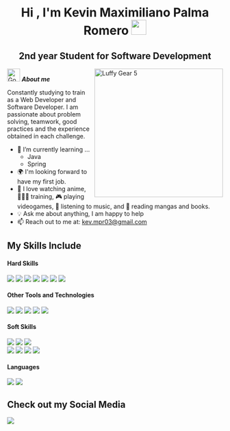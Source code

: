 <h1 align="center"><b>Hi , I'm Kevin Maximiliano Palma Romero </b><img src="https://media.giphy.com/media/hvRJCLFzcasrR4ia7z/giphy.gif" width="35"></h1>
<h2 align="center"><b>2nd year Student for Software Development</b></h2>
<!--  -->
<img align="right" width=300px alt="Luffy Gear 5" src="https://media.tenor.com/lO6HqZ3I2dIAAAAi/e.gif" />

<img src="https://media.tenor.com/z5_M1QreKEcAAAAi/gon-gon-laughing.gif" width="30px" alt="Gon laughing">&nbsp;***About me***

Constantly studying to train as a Web Developer and Software Developer. I am passionate about problem solving, teamwork, good practices and the experience obtained in each challenge.

- 🌱 I’m currently learning ...
  - Java
  - Spring
- 🌍 I'm looking forward to have my first job.
- 🧡 I love watching anime, 🏋🏽‍♂️ training, 🎮 playing videogames, 🎵 listening to music, and 📖 reading mangas and books.
- 💡 Ask me about anything, I am happy to help<br>
- 📫 Reach out to me at: <a href="mailto:kev.mpr03@gmail.com">kev.mpr03@gmail.com</a>

## My Skills Include

<h4> Hard Skills </h4>
<span> 
  <img src="https://img.shields.io/badge/HTML5-E34F26?style=for-the-badge&logo=html5&logoColor=white">
  <img src="https://img.shields.io/badge/CSS3-1572B6?style=for-the-badge&logo=css3&logoColor=white">
  <img src="https://img.shields.io/badge/Tailwind CSS-06B6D4?style=for-the-badge&logo=tailwindcss&logoColor=white">
  <img src="https://img.shields.io/badge/JavaScript-F7DF1E?style=for-the-badge&logo=javascript&logoColor=black">
  <img src="https://img.shields.io/badge/Java-ED8B00?style=for-the-badge&logo=java&logoColor=white">
  <img src="https://img.shields.io/badge/C%23-A178DB?style=for-the-badge&logo=C&logoColor=white">
  <img src="https://img.shields.io/badge/MySQL-4479A1?style=for-the-badge&logo=mysql&logoColor=white">
</span>


<h4> Other Tools and Technologies </h4>
<span>
  <img src="https://img.shields.io/badge/Git-F05032?style=for-the-badge&logo=git&logoColor=white">
  <img src="https://img.shields.io/badge/Github-181717?style=for-the-badge&logo=github&logoColor=white">
  <img src="https://img.shields.io/badge/Notion-181717?style=for-the-badge&logo=notion&logoColor=white">
  <img src="https://img.shields.io/badge/jira-0052CC?style=for-the-badge&logo=jira&logoColor=white">
  <img src="https://img.shields.io/badge/Trello-0052CC?style=for-the-badge&logo=Trello&logoColor=white">
</span>


<h4> Soft Skills </h4>
<span> 
  <img src="https://img.shields.io/badge/Teamwork-F453C4?style=for-the-badge&logo=trilium&logoColor=white">
  <img src="https://img.shields.io/badge/Planning and time management-E57CD8?style=for-the-badge&logo=trilium&logoColor=white">
  <img src="https://img.shields.io/badge/Communication and active listening-F453C4?style=for-the-badge&logo=trilium&logoColor=white"><br>
  <img src="https://img.shields.io/badge/Critical thinking-E57CD8?style=for-the-badge&logo=trilium&logoColor=white"> 
  <img src="https://img.shields.io/badge/Professional ethics-F453C4?style=for-the-badge&logo=trilium&logoColor=white">
  <img src="https://img.shields.io/badge/Negotiation-E57CD8?style=for-the-badge&logo=trilium&logoColor=white">
  <img src="https://img.shields.io/badge/Adaptability-F453C4?style=for-the-badge&logo=trilium&logoColor=white">
</span>


<h4> Languages </h3>
<span>
  <img src="https://img.shields.io/badge/Spanish (Native)-4285F4?style=for-the-badge&logo=googletranslate&logoColor=white">
  <img src="https://img.shields.io/badge/English (Intermediate)-4285F4?style=for-the-badge&logo=googletranslate&logoColor=white">
</span>

## Check out my Social Media

<a href= "https://www.linkedin.com/in/kevin-maximiliano-palma-romero/">
    <img src="https://img.shields.io/badge/linkedin-0A66C2?style=for-the-badge&logo=linux&logoColor=white">
</a>
